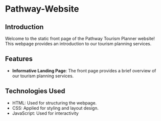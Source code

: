 # Pathway-Website
## Introduction

Welcome to the static front page of the Pathway Tourism Planner website! This webpage provides an introduction to our tourism planning services. 

## Features

- **Informative Landing Page**: The front page provides a brief overview of our tourism planning services.

## Technologies Used

- HTML: Used for structuring the webpage.
- CSS: Applied for styling and layout design.
- JavaScript: Used for interactivity
